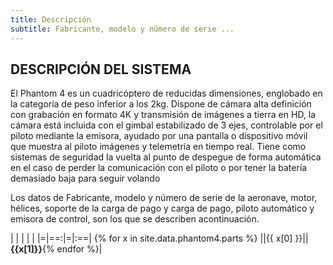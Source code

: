 ```yaml
---
title: Descripción 
subtitle: Fabricante, modelo y número de serie ...
---
```


## DESCRIPCIÓN DEL SISTEMA

El Phantom 4 es un cuadricóptero de reducidas dimensiones, englobado en la categoría de peso inferior a los 2kg. Dispone de cámara alta definición con grabación en formato 4K y transmisión de imágenes a tierra en HD, la cámara está incluida con el gimbal estabilizado de 3 ejes, controlable por el piloto mediante la emisora, ayudado por una pantalla o dispositivo móvil que muestra al piloto imágenes y telemetría en tiempo real.
Tiene como sistemas de seguridad la vuelta al punto de despegue de forma automática en el caso de perder la comunicación con el piloto o por tener la batería demasiado baja para seguir volando



Los datos de Fabricante, modelo y número de serie de la aeronave, motor, hélices, soporte de la carga de pago y carga de pago, piloto automático y emisora de control, son los que se describen acontinuación. 

| |   | |   |
|=|==:|=|:==|
{% for x in site.data.phantom4.parts %}
||{{ x[0] }}||**{{x[1]}}**{% endfor %}|

